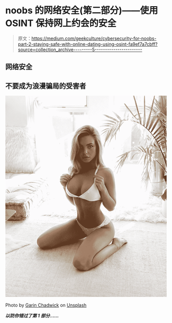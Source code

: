 # noobs 的网络安全(第二部分)——使用 OSINT 保持网上约会的安全

> 原文：<https://medium.com/geekculture/cybersecurity-for-noobs-part-2-staying-safe-with-online-dating-using-osint-fa9ef7a7cbff?source=collection_archive---------5----------------------->

## 网络安全

## 不要成为浪漫骗局的受害者

![](img/3e675fe65afc6c8b188156a3c5597eb8.png)

Photo by [Garin Chadwick](https://unsplash.com/@garinchadwick?utm_source=medium&utm_medium=referral) on [Unsplash](https://unsplash.com?utm_source=medium&utm_medium=referral)

***以防你错过了第 1 部分……***
